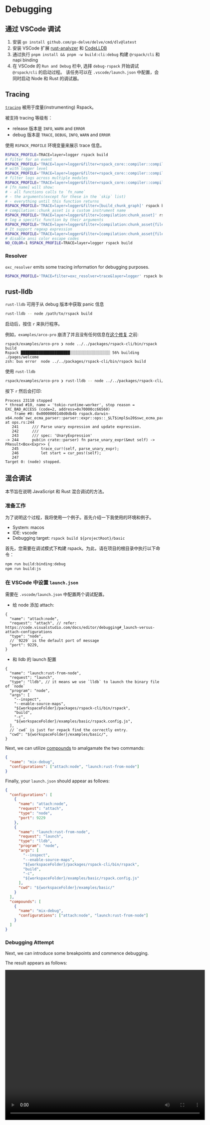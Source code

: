 # Debugging

## 通过 VSCode 调试

1. 安装 `go install github.com/go-delve/delve/cmd/dlv@latest`
2. 安装 VSCode 扩展 [rust-analyzer](https://marketplace.visualstudio.com/items?itemName=rust-lang.rust-analyzer) 和 [CodeLLDB](https://marketplace.visualstudio.com/items?itemName=vadimcn.vscode-lldb)
3. 通过执行 `pnpm install && pnpm -w build:cli:debug` 构建 `@rspack/cli` 和 napi binding
4. 在 VSCode 的 `Run and Debug` 栏中, 选择 `debug-rspack` 开始调试`@rspack/cli` 的启动过程。 该任务可以在 `.vscode/launch.json` 中配置，会同时启动 Node 和 Rust 的调试器。

## Tracing

[`tracing`](https://crates.io/crates/tracing) 被用于度量(instrumenting) Rspack。

被支持 tracing 等级有：

- release 版本是 `INFO`, `WARN` and `ERROR`
- debug 版本是 `TRACE`, `DEBUG`, `INFO`, `WARN` and `ERROR`

使用 `RSPACK_PROFILE` 环境变量来展示 trace 信息。

```bash
RSPACK_PROFILE=TRACE=layer=logger rspack build
# filter for an event
RSPACK_PROFILE='TRACE=layer=logger&filter=rspack_core::compiler::compilation' rspack build
# with logger level
RSPACK_PROFILE='TRACE=layer=logger&filter=rspack_core::compiler::compilation=info' rspack build
# filter logs across multiple modules
RSPACK_PROFILE='TRACE=layer=logger&filter=rspack_core::compiler::compilation,rspack_core::build_chunk_graph::code_splitter' rspack build
# [fn_name] will show:
# - all functions calls to `fn_name`
# - the arguments(except for these in the `skip` list)
# - everything until this function returns
RSPACK_PROFILE='TRACE=layer=logger&filter=[build_chunk_graph]' rspack build
# compilation::chunk_asset is a custom instrument name
RSPACK_PROFILE='TRACE=layer=logger&filter=[compilation:chunk_asset]' rspack build
# log a specific function by their arguments
RSPACK_PROFILE='TRACE=layer=logger&filter=[compilation:chunk_asset{filename="main\.js"}]' rspack build
# It support regexp expression
RSPACK_PROFILE='TRACE=layer=logger&filter=[compilation:chunk_asset{filename=".*\.js"}]' rspack build
# disable ansi color escape codes
NO_COLOR=1 RSPACK_PROFILE=TRACE=layer=logger rspack build
```

### Resolver

`oxc_resolver` emits some tracing information for debugging purposes.

```bash
RSPACK_PROFILE='TRACE=filter=oxc_resolver=trace&layer=logger' rspack build
```

## rust-lldb

`rust-lldb` 可用于从 debug 版本中获取 panic 信息

```bash
rust-lldb -- node /path/to/rspack build
```

启动后，按住 `r` 来执行程序。

例如，`examples/arco-pro` 崩溃了并且没有任何信息在[这个修复](https://github.com/web-infra-dev/rspack/pull/3195/files) 之前:

```
rspack/examples/arco-pro ❯ node ../../packages/rspack-cli/bin/rspack build
Rspack ██████████████████████░░░░░░░░░░░░░░░░░░ 56% building ./pages/welcome
zsh: bus error  node ../../packages/rspack-cli/bin/rspack build
```

使用 `rust-lldb`

```bash
rspack/examples/arco-pro ❯ rust-lldb -- node ../../packages/rspack-cli/bin/rspack build
```

按下 `r` 然后会打印:

```
Process 23110 stopped
* thread #10, name = 'tokio-runtime-worker', stop reason = EXC_BAD_ACCESS (code=2, address=0x70000cc66560)
    frame #0: 0x0000000140d0db4b rspack.darwin-x64.node`swc_ecma_parser::parser::expr::ops::_$LT$impl$u20$swc_ecma_parser..parser..Parser$LT$I$GT$$GT$::parse_unary_expr::h29f49330a806839c(self=0x0000000000000000) at ops.rs:244
   241 	    /// Parse unary expression and update expression.
   242 	    ///
   243 	    /// spec: 'UnaryExpression'
-> 244 	    pub(in crate::parser) fn parse_unary_expr(&mut self) -> PResult<Box<Expr>> {
   245 	        trace_cur!(self, parse_unary_expr);
   246 	        let start = cur_pos!(self);
   247
Target 0: (node) stopped.
```

## 混合调试

本节旨在说明 JavaScript 和 Rust 混合调试的方法。

### 准备工作

为了说明这个过程，我将使用一个例子。首先介绍一下我使用的环境和例子。

- System: macos
- IDE: vscode
- Debugging target: `rspack build ${projectRoot}/basic`

首先，您需要在调试模式下构建 rspack。为此，请在项目的根目录中执行以下命令：

```bash
npm run build:binding:debug
npm run build:js
```

### 在 VSCode 中设置 `launch.json`

需要在 `.vscode/launch.json` 中配置两个调试配置。

- 给 node 添加 attach:

```jsonc
{
  "name": "attach:node",
  "request": "attach", // refer: https://code.visualstudio.com/docs/editor/debugging#_launch-versus-attach-configurations
  "type": "node",
  // `9229` is the default port of message
  "port": 9229,
}
```

- 和 lldb 的 launch 配置

```jsonc
{
  "name": "launch:rust-from-node",
  "request": "launch",
  "type": "lldb", // it means we use `lldb` to launch the binary file of `node`
  "program": "node",
  "args": [
    "--inspect",
    "--enable-source-maps",
    "${workspaceFolder}/packages/rspack-cli/bin/rspack",
    "build",
    "-c",
    "${workspaceFolder}/examples/basic/rspack.config.js",
  ],
  // `cwd` is just for repack find the correctly entry.
  "cwd": "${workspaceFolder}/examples/basic/",
}
```

Next, we can utilize [compounds](https://code.visualstudio.com/docs/editor/debugging#_compound-launch-configurations) to amalgamate the two commands:

```json
{
  "name": "mix-debug",
  "configurations": ["attach:node", "launch:rust-from-node"]
}
```

Finally, your `﻿launch.json` should appear as follows:

```json
{
  "configurations": [
    {
      "name": "attach:node",
      "request": "attach",
      "type": "node",
      "port": 9229
    },
    {
      "name": "launch:rust-from-node",
      "request": "launch",
      "type": "lldb",
      "program": "node",
      "args": [
        "--inspect",
        "--enable-source-maps",
        "${workspaceFolder}/packages/rspack-cli/bin/rspack",
        "build",
        "-c",
        "${workspaceFolder}/examples/basic/rspack.config.js"
      ],
      "cwd": "${workspaceFolder}/examples/basic/"
    }
  ],
  "compounds": [
    {
      "name": "mix-debug",
      "configurations": ["attach:node", "launch:rust-from-node"]
    }
  ]
}
```

### Debugging Attempt

Next, we can introduce some breakpoints and commence debugging.

The result appears as follows:

<video width="640" height="480" controls>
  <source src="https://github.com/web-infra-dev/rspack/assets/30187863/106983f7-a59e-4d9e-9001-552f4441d88b" type="video/mp4">
  Your browser does not support the video tag.
</video>
